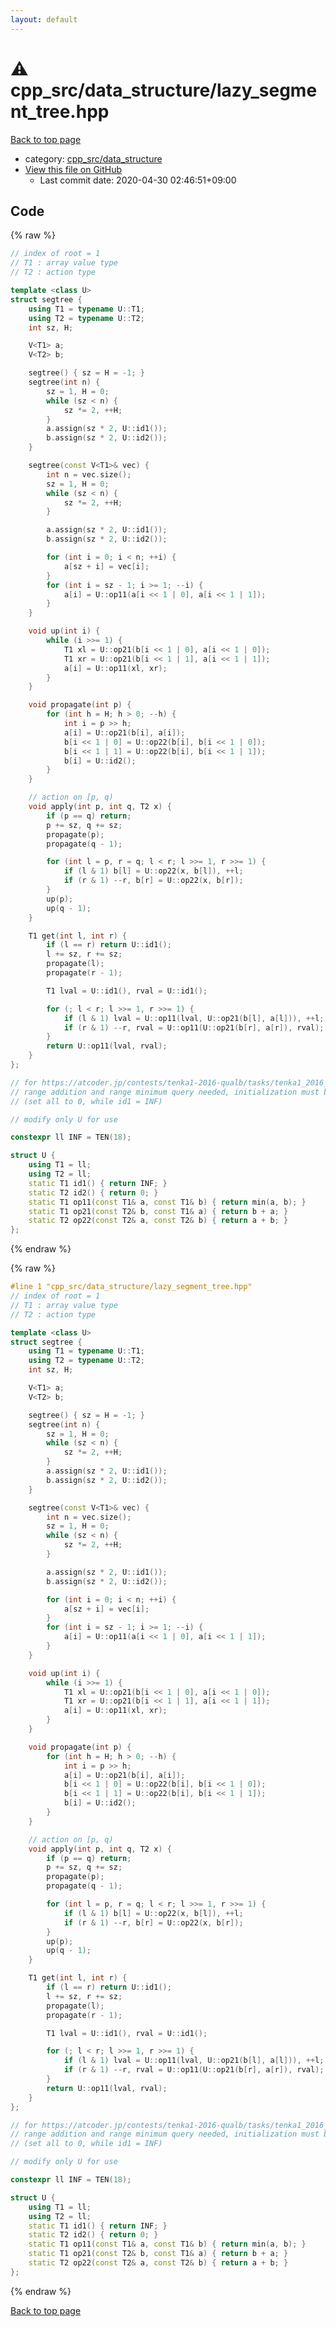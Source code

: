 ```yaml
---
layout: default
---
```


<!-- mathjax config similar to math.stackexchange -->
<script type="text/javascript" async
  src="https://cdnjs.cloudflare.com/ajax/libs/mathjax/2.7.5/MathJax.js?config=TeX-MML-AM_CHTML">
</script>
<script type="text/x-mathjax-config">
  MathJax.Hub.Config({
    TeX: { equationNumbers: { autoNumber: "AMS" }},
    tex2jax: {
      inlineMath: [ ['$','$'] ],
      processEscapes: true
    },
    "HTML-CSS": { matchFontHeight: false },
    displayAlign: "left",
    displayIndent: "2em"
  });
</script>

<script type="text/javascript" src="https://cdnjs.cloudflare.com/ajax/libs/jquery/3.4.1/jquery.min.js"></script>
<script src="https://cdn.jsdelivr.net/npm/jquery-balloon-js@1.1.2/jquery.balloon.min.js" integrity="sha256-ZEYs9VrgAeNuPvs15E39OsyOJaIkXEEt10fzxJ20+2I=" crossorigin="anonymous"></script>
<script type="text/javascript" src="../../../assets/js/copy-button.js"></script>
<link rel="stylesheet" href="../../../assets/css/copy-button.css" />


# :warning: cpp_src/data_structure/lazy_segment_tree.hpp

<a href="../../../index.html">Back to top page</a>

* category: <a href="../../../index.html#0efeb1959dbc8f7e9170e2d5bfa803ae">cpp_src/data_structure</a>
* <a href="{{ site.github.repository_url }}/blob/master/cpp_src/data_structure/lazy_segment_tree.hpp">View this file on GitHub</a>
    - Last commit date: 2020-04-30 02:46:51+09:00




## Code

<a id="unbundled"></a>
{% raw %}
```cpp
// index of root = 1
// T1 : array value type
// T2 : action type

template <class U>
struct segtree {
    using T1 = typename U::T1;
    using T2 = typename U::T2;
    int sz, H;

    V<T1> a;
    V<T2> b;

    segtree() { sz = H = -1; }
    segtree(int n) {
        sz = 1, H = 0;
        while (sz < n) {
            sz *= 2, ++H;
        }
        a.assign(sz * 2, U::id1());
        b.assign(sz * 2, U::id2());
    }

    segtree(const V<T1>& vec) {
        int n = vec.size();
        sz = 1, H = 0;
        while (sz < n) {
            sz *= 2, ++H;
        }

        a.assign(sz * 2, U::id1());
        b.assign(sz * 2, U::id2());

        for (int i = 0; i < n; ++i) {
            a[sz + i] = vec[i];
        }
        for (int i = sz - 1; i >= 1; --i) {
            a[i] = U::op11(a[i << 1 | 0], a[i << 1 | 1]);
        }
    }

    void up(int i) {
        while (i >>= 1) {
            T1 xl = U::op21(b[i << 1 | 0], a[i << 1 | 0]);
            T1 xr = U::op21(b[i << 1 | 1], a[i << 1 | 1]);
            a[i] = U::op11(xl, xr);
        }
    }

    void propagate(int p) {
        for (int h = H; h > 0; --h) {
            int i = p >> h;
            a[i] = U::op21(b[i], a[i]);
            b[i << 1 | 0] = U::op22(b[i], b[i << 1 | 0]);
            b[i << 1 | 1] = U::op22(b[i], b[i << 1 | 1]);
            b[i] = U::id2();
        }
    }

    // action on [p, q)
    void apply(int p, int q, T2 x) {
        if (p == q) return;
        p += sz, q += sz;
        propagate(p);
        propagate(q - 1);

        for (int l = p, r = q; l < r; l >>= 1, r >>= 1) {
            if (l & 1) b[l] = U::op22(x, b[l]), ++l;
            if (r & 1) --r, b[r] = U::op22(x, b[r]);
        }
        up(p);
        up(q - 1);
    }

    T1 get(int l, int r) {
        if (l == r) return U::id1();
        l += sz, r += sz;
        propagate(l);
        propagate(r - 1);

        T1 lval = U::id1(), rval = U::id1();

        for (; l < r; l >>= 1, r >>= 1) {
            if (l & 1) lval = U::op11(lval, U::op21(b[l], a[l])), ++l;
            if (r & 1) --r, rval = U::op11(U::op21(b[r], a[r]), rval);
        }
        return U::op11(lval, rval);
    }
};

// for https://atcoder.jp/contests/tenka1-2016-qualb/tasks/tenka1_2016_qualB_d
// range addition and range minimum query needed, initialization must be cared
// (set all to 0, while id1 = INF)

// modify only U for use

constexpr ll INF = TEN(18);

struct U {
    using T1 = ll;
    using T2 = ll;
    static T1 id1() { return INF; }
    static T2 id2() { return 0; }
    static T1 op11(const T1& a, const T1& b) { return min(a, b); }
    static T1 op21(const T2& b, const T1& a) { return b + a; }
    static T2 op22(const T2& a, const T2& b) { return a + b; }
};
```
{% endraw %}

<a id="bundled"></a>
{% raw %}
```cpp
#line 1 "cpp_src/data_structure/lazy_segment_tree.hpp"
// index of root = 1
// T1 : array value type
// T2 : action type

template <class U>
struct segtree {
    using T1 = typename U::T1;
    using T2 = typename U::T2;
    int sz, H;

    V<T1> a;
    V<T2> b;

    segtree() { sz = H = -1; }
    segtree(int n) {
        sz = 1, H = 0;
        while (sz < n) {
            sz *= 2, ++H;
        }
        a.assign(sz * 2, U::id1());
        b.assign(sz * 2, U::id2());
    }

    segtree(const V<T1>& vec) {
        int n = vec.size();
        sz = 1, H = 0;
        while (sz < n) {
            sz *= 2, ++H;
        }

        a.assign(sz * 2, U::id1());
        b.assign(sz * 2, U::id2());

        for (int i = 0; i < n; ++i) {
            a[sz + i] = vec[i];
        }
        for (int i = sz - 1; i >= 1; --i) {
            a[i] = U::op11(a[i << 1 | 0], a[i << 1 | 1]);
        }
    }

    void up(int i) {
        while (i >>= 1) {
            T1 xl = U::op21(b[i << 1 | 0], a[i << 1 | 0]);
            T1 xr = U::op21(b[i << 1 | 1], a[i << 1 | 1]);
            a[i] = U::op11(xl, xr);
        }
    }

    void propagate(int p) {
        for (int h = H; h > 0; --h) {
            int i = p >> h;
            a[i] = U::op21(b[i], a[i]);
            b[i << 1 | 0] = U::op22(b[i], b[i << 1 | 0]);
            b[i << 1 | 1] = U::op22(b[i], b[i << 1 | 1]);
            b[i] = U::id2();
        }
    }

    // action on [p, q)
    void apply(int p, int q, T2 x) {
        if (p == q) return;
        p += sz, q += sz;
        propagate(p);
        propagate(q - 1);

        for (int l = p, r = q; l < r; l >>= 1, r >>= 1) {
            if (l & 1) b[l] = U::op22(x, b[l]), ++l;
            if (r & 1) --r, b[r] = U::op22(x, b[r]);
        }
        up(p);
        up(q - 1);
    }

    T1 get(int l, int r) {
        if (l == r) return U::id1();
        l += sz, r += sz;
        propagate(l);
        propagate(r - 1);

        T1 lval = U::id1(), rval = U::id1();

        for (; l < r; l >>= 1, r >>= 1) {
            if (l & 1) lval = U::op11(lval, U::op21(b[l], a[l])), ++l;
            if (r & 1) --r, rval = U::op11(U::op21(b[r], a[r]), rval);
        }
        return U::op11(lval, rval);
    }
};

// for https://atcoder.jp/contests/tenka1-2016-qualb/tasks/tenka1_2016_qualB_d
// range addition and range minimum query needed, initialization must be cared
// (set all to 0, while id1 = INF)

// modify only U for use

constexpr ll INF = TEN(18);

struct U {
    using T1 = ll;
    using T2 = ll;
    static T1 id1() { return INF; }
    static T2 id2() { return 0; }
    static T1 op11(const T1& a, const T1& b) { return min(a, b); }
    static T1 op21(const T2& b, const T1& a) { return b + a; }
    static T2 op22(const T2& a, const T2& b) { return a + b; }
};

```
{% endraw %}

<a href="../../../index.html">Back to top page</a>

